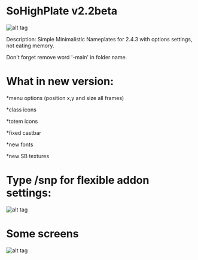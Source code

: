# SoHighPlate v2.2beta
![alt tag](https://i.imgur.com/fmqx9Qp.png)

Description: Simple Minimalistic Nameplates for 2.4.3 with options settings, not eating memory.

Don't forget remove word '-main' in folder name.

# What in new version:

  *menu options (position x,y and size all frames)

  *class icons

  *totem icons
  
  *fixed castbar

  *new fonts

  *new SB textures

# Type /snp for flexible addon settings:

![alt tag](https://i.imgur.com/hmnUnxa.png)

# Some screens

![alt tag](https://i.imgur.com/M5rYUZv.png)
